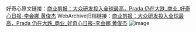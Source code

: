 好奇心原文链接：[商业剪报：大众研发投入全球最高，Prada 仍在大跌_商业_好奇心日报-李会娜 黄俊杰](https://www.qdaily.com/articles/4186.html)
WebArchive归档链接：[商业剪报：大众研发投入全球最高，Prada 仍在大跌_商业_好奇心日报-李会娜 黄俊杰](http://web.archive.org/web/20190623153944/https://www.qdaily.com/articles/4186.html)
![image](http://ww3.sinaimg.cn/large/007d5XDply1g3vevqrszkj30u04bl4qq)